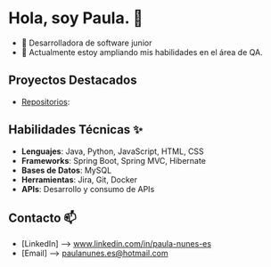 # Hola, soy Paula. 👋

- 🔭 Desarrolladora de software junior
- 🌱 Actualmente estoy ampliando mis habilidades en el área de QA.


## Proyectos Destacados
- [Repositorios](https://github.com/PaulaNuness?tab=repositories):

## Habilidades Técnicas ✨
- **Lenguajes**: Java, Python, JavaScript, HTML, CSS
- **Frameworks**: Spring Boot, Spring MVC, Hibernate
- **Bases de Datos**: MySQL
- **Herramientas**: Jira, Git, Docker
- **APIs**: Desarrollo y consumo de APIs

## Contacto 📫
- [LinkedIn] --> www.linkedin.com/in/paula-nunes-es
- [Email] --> paulanunes.es@hotmail.com

